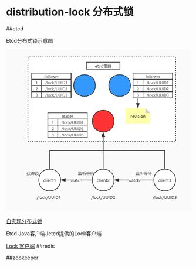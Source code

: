 # distribution-lock 分布式锁

##etcd

 Etcd分布式锁示意图
 
 ![Etcd分布式锁示意图](https://github.com/Xun-Zhou/distribution-lock/blob/master/etcd.jpg "Etcd分布式锁示意图")
 
 [自实现分布式锁](https://github.com/Xun-Zhou/distribution-lock/blob/master/src/main/java/com/lock/etcd/EtcdClient.java "自实现分布式锁")
 
 Etcd Java客户端Jetcd提供的Lock客户端
 
 [Lock 客户端](https://github.com/Xun-Zhou/distribution-lock/blob/master/src/main/java/com/lock/etcd/EtcdLock.java "Lock 客户端")
##redis

##zookeeper
